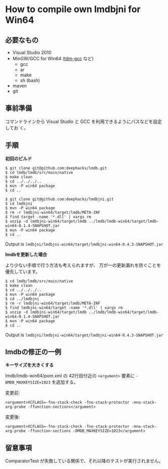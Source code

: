 # How to compile own lmdbjni for Win64

## 必要なもの

*   Visual Studio 2010
*   MinGW/GCC for Win64 ([tdm-gcc](http://tdm-gcc.tdragon.net/) など)
    *   gcc
    *   ar
    *   make
    *   sh (bash)
*   maven
*   git

## 事前準備

コマンドラインから Visual Studio と GCC を利用できるようにパスなどを設定してお
く。

## 手順

**初回のビルド**

```
$ git clone git@github.com:deephacks/lmdb.git
$ cd lmdb/lmdb/src/main/native
$ make clean
$ cd ../../../..
$ mvn -P win64 package
$ cd ..

$ git clone git@github.com:deephacks/lmdbjni.git
$ cd lmdbjni
$ mvn -P win64 package
$ rm -r lmdbjni-win64/target/lmdb/META-INF
$ find target -name '*.dll' | xargs rm
$ unzip -d lmdbjni-win64/target/lmdb ../lmdb/lmdb-win64/target/lmdb-win64-0.1.4-SNAPSHOT.jar
$ mvn -P win64 package
$ cd ..
```

Output is `lmdbjni/lmdbjni-win64/target/lmdbjni-win64-0.4.3-SNAPSHOT.jar`

**lmdbを更新した場合**

より少ない手順で行う方法も考えられますが、
万が一の更新漏れを防ぐことを優先しています。

```
$ cd lmdb/lmdb/src/main/native
$ make clean
$ cd ../../../..
$ mvn -P win64 package
$ cd ../lmdbjni
$ rm -r lmdbjni-win64/target/lmdb/META-INF
$ find lmdbjni-win64/target -name '*.dll' | xargs rm
$ unzip -d lmdbjni-win64/target/lmdb ../lmdb/lmdb-win64/target/lmdb-win64-0.1.4-SNAPSHOT.jar
$ mvn -P win64 package
$ cd ..
```

Output is `lmdbjni/lmdbjni-win64/target/lmdbjni-win64-0.4.3-SNAPSHOT.jar`

## lmdbの修正の一例

**キーサイズを大きくする**

lmdb/lmdb-win64/pom.xml の 42行目付近の `<argument>` 要素に `-DMDB_MAXKEYSIZE=1023` を追加する。

変更前:

    <argument>XCFLAGS=-fno-stack-check -fno-stack-protector -mno-stack-arg-probe -ffunction-sections</argument>

変更後:

    <argument>XCFLAGS=-fno-stack-check -fno-stack-protector -mno-stack-arg-probe -ffunction-sections -DMDB_MAXKEYSIZE=1023</argument>

## 留意事項

ComparatorTest が失敗している関係で、それ以降のテストが実行されません。
